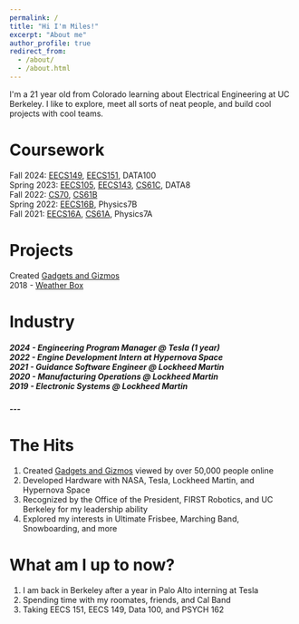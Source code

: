 ```yaml
---
permalink: /
title: "Hi I'm Miles!"
excerpt: "About me"
author_profile: true
redirect_from: 
  - /about/
  - /about.html
--- 
```


I'm a 21 year old from Colorado learning about Electrical Engineering at UC Berkeley. I like to explore, meet all sorts of neat people, and build cool projects with cool teams.


Coursework
======
Fall 2024: [EECS149](https://www2.eecs.berkeley.edu/Courses/EECS149/), [EECS151](https://www2.eecs.berkeley.edu/Courses/EECS151/), DATA100 <br />
Spring 2023: [EECS105](https://www2.eecs.berkeley.edu/Courses/EE105/), [EECS143](https://www2.eecs.berkeley.edu/Courses/EE143/), [CS61C](https://www2.eecs.berkeley.edu/Courses/CS61C/), DATA8 <br />
Fall 2022: [CS70](https://www2.eecs.berkeley.edu/Courses/CS70/), [CS61B](https://www2.eecs.berkeley.edu/Courses/CS61B/) <br />
Spring 2022: [EECS16B](https://www2.eecs.berkeley.edu/Courses/EECS16B/), Physics7B <br />
Fall 2021: [EECS16A](https://www2.eecs.berkeley.edu/Courses/EECS16A/), [CS61A](https://www2.eecs.berkeley.edu/Courses/CS61A/), Physics7A <br />

Projects
======
Created [Gadgets and Gizmos](https://www.hackster.io/milesnash_) <br />
2018 - [Weather Box](https://www.hackster.io/milesnash_/multi-functional-display-for-weather-time-and-date-0827ca) <br />

Industry
======
<h5>
2024 - Engineering Program Manager @ Tesla (1 year) <br />
2022 - Engine Development Intern at Hypernova Space <br />
2021 - Guidance Software Engineer @ Lockheed Martin <br />
2020 - Manufacturing Operations @ Lockheed Martin <br />
2019 - Electronic Systems @ Lockheed Martin <br />
<h5>
---


The Hits
======
1. Created [Gadgets and Gizmos](https://www.hackster.io/milesnash_) viewed by over 50,000 people online
1. Developed Hardware with NASA, Tesla, Lockheed Martin, and Hypernova Space
1. Recognized by the Office of the President, FIRST Robotics, and UC Berkeley for my leadership ability
1. Explored my interests in Ultimate Frisbee, Marching Band, Snowboarding, and more

What am I up to now?
======
1. I am back in Berkeley after a year in Palo Alto interning at Tesla
1. Spending time with my roomates, friends, and Cal Band
1. Taking EECS 151, EECS 149, Data 100, and PSYCH 162


